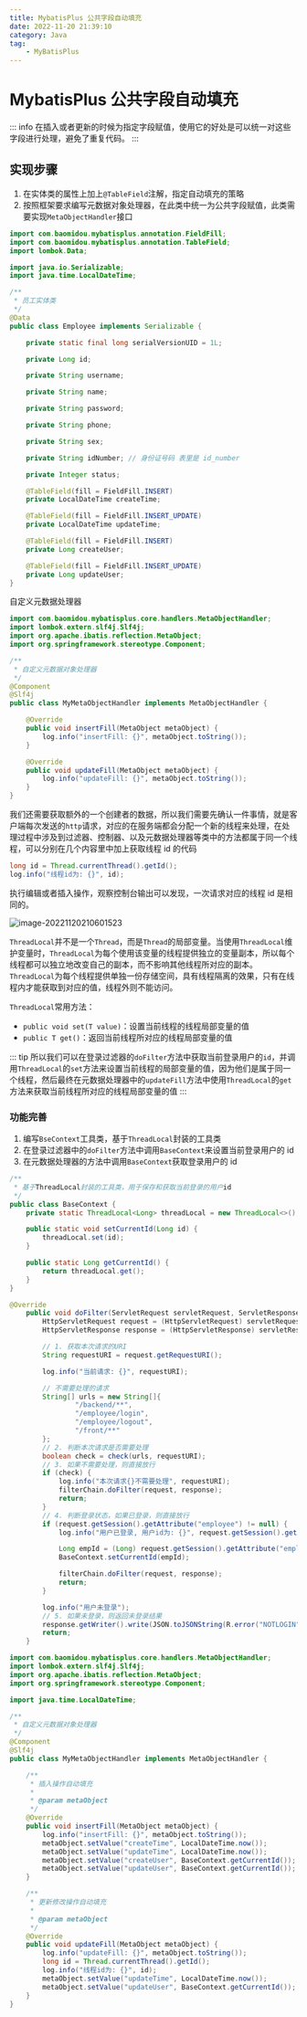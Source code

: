 ```yaml
---
title: MybatisPlus 公共字段自动填充
date: 2022-11-20 21:39:10
category: Java
tag:
    - MyBatisPlus
---
```


# MybatisPlus 公共字段自动填充

::: info
在插入或者更新的时候为指定字段赋值，使用它的好处是可以统一对这些字段进行处理，避免了重复代码。
:::

## 实现步骤

1.  在实体类的属性上加上`@TableField`注解，指定自动填充的策略
2.  按照框架要求编写元数据对象处理器，在此类中统一为公共字段赋值，此类需要实现`MetaObjectHandler`接口

```java
import com.baomidou.mybatisplus.annotation.FieldFill;
import com.baomidou.mybatisplus.annotation.TableField;
import lombok.Data;

import java.io.Serializable;
import java.time.LocalDateTime;

/**
 * 员工实体类
 */
@Data
public class Employee implements Serializable {

    private static final long serialVersionUID = 1L;

    private Long id;

    private String username;

    private String name;

    private String password;

    private String phone;

    private String sex;

    private String idNumber; // 身份证号码 表里是 id_number

    private Integer status;

    @TableField(fill = FieldFill.INSERT)
    private LocalDateTime createTime;

    @TableField(fill = FieldFill.INSERT_UPDATE)
    private LocalDateTime updateTime;

    @TableField(fill = FieldFill.INSERT)
    private Long createUser;

    @TableField(fill = FieldFill.INSERT_UPDATE)
    private Long updateUser;
}
```

自定义元数据处理器

```java
import com.baomidou.mybatisplus.core.handlers.MetaObjectHandler;
import lombok.extern.slf4j.Slf4j;
import org.apache.ibatis.reflection.MetaObject;
import org.springframework.stereotype.Component;

/**
 * 自定义元数据对象处理器
 */
@Component
@Slf4j
public class MyMetaObjectHandler implements MetaObjectHandler {

    @Override
    public void insertFill(MetaObject metaObject) {
        log.info("insertFill: {}", metaObject.toString());
    }

    @Override
    public void updateFill(MetaObject metaObject) {
        log.info("updateFill: {}", metaObject.toString());
    }
}

```

我们还需要获取额外的一个创建者的数据，所以我们需要先确认一件事情，就是客户端每次发送的`http`请求，对应的在服务端都会分配一个新的线程来处理，在处理过程中涉及到过滤器、控制器、以及元数据处理器等类中的方法都属于同一个线程，可以分别在几个内容里中加上获取线程 id 的代码

```java
long id = Thread.currentThread().getId();
log.info("线程id为: {}", id);
```

执行编辑或者插入操作，观察控制台输出可以发现，一次请求对应的线程 id 是相同的。

![image-20221120210601523](https://virusoss.oss-cn-shanghai.aliyuncs.com/images/image-20221120210601523.png)

`ThreadLocal`并不是一个`Thread`，而是`Thread`的局部变量。当使用`ThreadLocal`维护变量时，`ThreadLocal`为每个使用该变量的线程提供独立的变量副本，所以每个线程都可以独立地改变自己的副本，而不影响其他线程所对应的副本。`ThreadLocal`为每个线程提供单独一份存储空间，具有线程隔离的效果，只有在线程内才能获取到对应的值，线程外则不能访问。

`ThreadLocal`常用方法：

-   `public void set(T value)`：设置当前线程的线程局部变量的值
-   `public T get()`：返回当前线程所对应的线程局部变量的值

::: tip
所以我们可以在登录过滤器的`doFilter`方法中获取当前登录用户的`id`，并调用`ThreadLocal`的`set`方法来设置当前线程的局部变量的值，因为他们是属于同一个线程，然后最终在元数据处理器中的`updateFill`方法中使用`ThreadLocal`的`get`方法来获取当前线程所对应的线程局部变量的值
:::

### 功能完善

1.  编写`BseContext`工具类，基于`ThreadLocal`封装的工具类
2.  在登录过滤器中的`doFilter`方法中调用`BaseContext`来设置当前登录用户的 id
3.  在元数据处理器的方法中调用`BaseContext`获取登录用户的 id

```java
/**
 * 基于ThreadLocal封装的工具类，用于保存和获取当前登录的用户id
 */
public class BaseContext {
    private static ThreadLocal<Long> threadLocal = new ThreadLocal<>();

    public static void setCurrentId(Long id) {
        threadLocal.set(id);
    }

    public static Long getCurrentId() {
        return threadLocal.get();
    }
}

```

```java
@Override
    public void doFilter(ServletRequest servletRequest, ServletResponse servletResponse, FilterChain filterChain) throws IOException, ServletException {
        HttpServletRequest request = (HttpServletRequest) servletRequest;
        HttpServletResponse response = (HttpServletResponse) servletResponse;

        // 1. 获取本次请求的URI
        String requestURI = request.getRequestURI();

        log.info("当前请求: {}", requestURI);

        // 不需要处理的请求
        String[] urls = new String[]{
                "/backend/**",
                "/employee/login",
                "/employee/logout",
                "/front/**"
        };
        // 2. 判断本次请求是否需要处理
        boolean check = check(urls, requestURI);
        // 3. 如果不需要处理，则直接放行
        if (check) {
            log.info("本次请求{}不需要处理", requestURI);
            filterChain.doFilter(request, response);
            return;
        }
        // 4. 判断登录状态，如果已登录，则直接放行
        if (request.getSession().getAttribute("employee") != null) {
            log.info("用户已登录, 用户id为: {}", request.getSession().getAttribute("employee"));

            Long empId = (Long) request.getSession().getAttribute("employee");
            BaseContext.setCurrentId(empId);

            filterChain.doFilter(request, response);
            return;
        }

        log.info("用户未登录");
        // 5. 如果未登录，则返回未登录结果
        response.getWriter().write(JSON.toJSONString(R.error("NOTLOGIN")));
        return;
    }
```

```java
import com.baomidou.mybatisplus.core.handlers.MetaObjectHandler;
import lombok.extern.slf4j.Slf4j;
import org.apache.ibatis.reflection.MetaObject;
import org.springframework.stereotype.Component;

import java.time.LocalDateTime;

/**
 * 自定义元数据对象处理器
 */
@Component
@Slf4j
public class MyMetaObjectHandler implements MetaObjectHandler {

    /**
     * 插入操作自动填充
     *
     * @param metaObject
     */
    @Override
    public void insertFill(MetaObject metaObject) {
        log.info("insertFill: {}", metaObject.toString());
        metaObject.setValue("createTime", LocalDateTime.now());
        metaObject.setValue("updateTime", LocalDateTime.now());
        metaObject.setValue("createUser", BaseContext.getCurrentId());
        metaObject.setValue("updateUser", BaseContext.getCurrentId());
    }

    /**
     * 更新修改操作自动填充
     *
     * @param metaObject
     */
    @Override
    public void updateFill(MetaObject metaObject) {
        log.info("updateFill: {}", metaObject.toString());
        long id = Thread.currentThread().getId();
        log.info("线程id为: {}", id);
        metaObject.setValue("updateTime", LocalDateTime.now());
        metaObject.setValue("updateUser", BaseContext.getCurrentId());
    }
}

```
